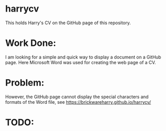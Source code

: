 # harrycv
This holds Harry's CV on the GitHub page of this repository.
# Work Done:
I am looking for a simple and quick way to display a document on a GitHub page. Here Microsoft Word was used for creating the web page of a CV. 
# Problem:
However, the GitHub page cannot display the special characters and formats of the Word file, see https://brickwareharry.github.io/harrycv/
# TODO:
